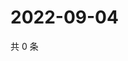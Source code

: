 # 2022-09-04

共 0 条

<!-- BEGIN WEIBO -->
<!-- 最后更新时间 Sun Sep 04 2022 05:14:54 GMT+0800 (China Standard Time) -->

<!-- END WEIBO -->
